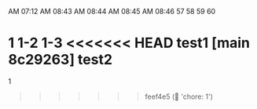 AM 07:12
AM 08:43
AM 08:44
AM 08:45
AM 08:46
57
58
59
60

1
1-2
1-3
<<<<<<< HEAD
test1 [main 8c29263]
test2
=======

1
>>>>>>> feef4e5 (:test_tube: 'chore: 1')
